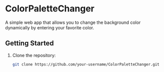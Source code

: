 # ColorPaletteChanger

A simple web app that allows you to change the background color dynamically by entering your favorite color.

## Getting Started

1. Clone the repository:

   ```bash
   git clone https://github.com/your-username/ColorPaletteChanger.git
